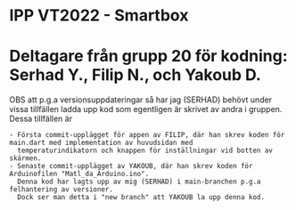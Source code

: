 # IPP VT2022 - Smartbox
# Deltagare från grupp 20 för kodning: Serhad Y., Filip N., och Yakoub D.

OBS att p.g.a versionsuppdateringar så har jag (SERHAD) behövt under vissa tillfällen ladda upp kod som egentligen är skrivet av andra i gruppen.
Dessa tillfällen är

    - Första commit-upplägget för appen av FILIP, där han skrev koden för main.dart med implementation av huvudsidan med 
      temperaturindikatorn och knappen för inställningar vid botten av skärmen.
    - Senaste commit-upplägget av YAKOUB, där han skrev koden för Arduinofilen "Matl_da_Arduino.ino". 
      Denna kod har lagts upp av mig (SERHAD) i main-branchen p.g.a felhantering av versioner. 
      Dock ser man detta i "new branch" att YAKOUB la upp denna kod.
